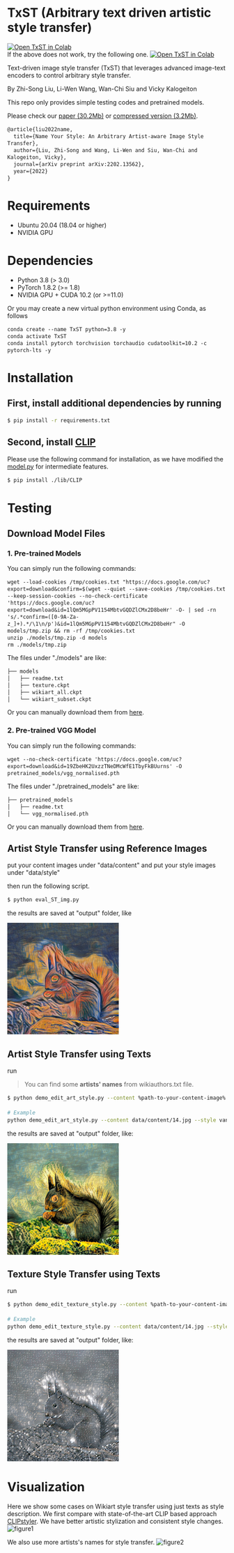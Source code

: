 # TxST (Arbitrary text driven artistic style transfer)

[![Open TxST in Colab](https://colab.research.google.com/assets/colab-badge.svg)](https://colab.research.google.com/drive/1RO_gZBqSHoNWt-lo8oaw5NBI2E3dXASi?usp=sharing)<br>
If the above does not work, try the following one.
[![Open TxST in Colab](https://colab.research.google.com/assets/colab-badge.svg)](https://colab.research.google.com/drive/12qK4Tu50DnwfrXA1h4cdUt7LWtpBatwN?usp=sharing)<br>


Text-driven image style transfer (TxST) that leverages advanced image-text encoders to control arbitrary style transfer.

By Zhi-Song Liu, Li-Wen Wang, Wan-Chi Siu and Vicky Kalogeiton

This repo only provides simple testing codes and pretrained models.

Please check our [paper (30.2Mb)](https://arxiv.org/pdf/2202.13562.pdf) or [compressed version (3.2Mb)](https://drive.google.com/file/d/1s_EVyZSPxfsCR7JxIE7qJ76vIYbKLrM-/view?usp=sharing).
```text
@article{liu2022name,
  title={Name Your Style: An Arbitrary Artist-aware Image Style Transfer},
  author={Liu, Zhi-Song and Wang, Li-Wen and Siu, Wan-Chi and Kalogeiton, Vicky},
  journal={arXiv preprint arXiv:2202.13562},
  year={2022}
}
```

# Requirements
- Ubuntu 20.04 (18.04 or higher)
- NVIDIA GPU

# Dependencies
- Python 3.8 (> 3.0)
- PyTorch 1.8.2 (>= 1.8)
- NVIDIA GPU + CUDA 10.2 (or >=11.0)

Or you may create a new virtual python environment using Conda, as follows

```shell
conda create --name TxST python=3.8 -y
conda activate TxST
conda install pytorch torchvision torchaudio cudatoolkit=10.2 -c pytorch-lts -y
```

# Installation

## First, install additional dependencies by running

```sh
$ pip install -r requirements.txt
```

## Second, install [CLIP](https://github.com/openai/CLIP)

Please use the following command for installation, as we have modified the [model.py](https://drive.google.com/file/d/1h-Wh6tUGf9OTrGkJSAyvZRymTfQXc--O/view?usp=sharing) for intermediate features.

```sh
$ pip install ./lib/CLIP
```

# Testing
## Download Model Files
### 1. Pre-trained Models
You can simply run the following commands:
```shell
wget --load-cookies /tmp/cookies.txt "https://docs.google.com/uc?export=download&confirm=$(wget --quiet --save-cookies /tmp/cookies.txt --keep-session-cookies --no-check-certificate 'https://docs.google.com/uc?export=download&id=1lQm5MGpPV1154MbtvGQDZlCMx2D8beHr' -O- | sed -rn 's/.*confirm=([0-9A-Za-z_]+).*/\1\n/p')&id=1lQm5MGpPV1154MbtvGQDZlCMx2D8beHr" -O models/tmp.zip && rm -rf /tmp/cookies.txt
unzip ./models/tmp.zip -d models
rm ./models/tmp.zip
```
The files under "./models" are like:
```text
├── models
│   ├── readme.txt
│   ├── texture.ckpt
│   ├── wikiart_all.ckpt
│   └── wikiart_subset.ckpt
```

Or you can manually download them from [here](https://drive.google.com/file/d/1lQm5MGpPV1154MbtvGQDZlCMx2D8beHr/view?usp=sharing).

### 2. Pre-trained VGG Model
You can simply run the following commands:
```shell
wget --no-check-certificate 'https://docs.google.com/uc?export=download&id=19ZbeHK2UxzzTNeDMcWfE1TbyFkBUurns' -O pretrained_models/vgg_normalised.pth
```
The files under "./pretrained_models" are like:
```text
├── pretrained_models
│   ├── readme.txt
│   └── vgg_normalised.pth
```

Or you can manually download them from [here](https://drive.google.com/file/d/19ZbeHK2UxzzTNeDMcWfE1TbyFkBUurns/view?usp=sharing).

## Artist Style Transfer using Reference Images

put your content images under "data/content" and put your style images under "data/style"

then run the following script.

```sh
$ python eval_ST_img.py
```

the results are saved at "output" folder, like

![sample result](./figure/14_stylized_20200428220829.png)
## Artist Style Transfer using Texts

run
> You can find some **artists' names** from wikiauthors.txt file.
```sh
$ python demo_edit_art_style.py --content %path-to-your-content-image% --style %artistic-text%

# Example
python demo_edit_art_style.py --content data/content/14.jpg --style vangogh
```
the results are saved at "output" folder, like:

![sample result](./figure/14_vangogh.png)

## Texture Style Transfer using Texts

run

```sh
$ python demo_edit_texture_style.py --content %path-to-your-content-image% --style %texture-text%

# Example
python demo_edit_texture_style.py --content data/content/14.jpg --style grid
```
the results are saved at "output" folder, like:

![sample result](./figure/14_grid.png)
# Visualization

Here we show some cases on Wikiart style transfer using just texts as style description. We first compare with
state-of-the-art CLIP based approach [CLIPstyler](https://arxiv.org/abs/2112.00374). We have better artistic stylization
and consistent style changes.
![figure1](./figure/Picture1.png)

We also use more artists's names for style transfer.
![figure2](./figure/Picture2.png)
